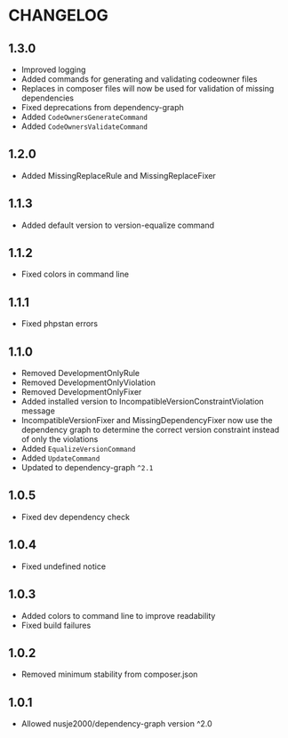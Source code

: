 # CHANGELOG

## 1.3.0
 - Improved logging
 - Added commands for generating and validating codeowner files
 - Replaces in composer files will now be used for validation of missing dependencies
 - Fixed deprecations from dependency-graph
 - Added `CodeOwnersGenerateCommand`
 - Added `CodeOwnersValidateCommand`

## 1.2.0
 - Added MissingReplaceRule and MissingReplaceFixer

## 1.1.3
 - Added default version to version-equalize command

## 1.1.2
 - Fixed colors in command line

## 1.1.1
 - Fixed phpstan errors

## 1.1.0
 - Removed DevelopmentOnlyRule
 - Removed DevelopmentOnlyViolation
 - Removed DevelopmentOnlyFixer
 - Added installed version to IncompatibleVersionConstraintViolation message
 - IncompatibleVersionFixer and MissingDependencyFixer now use the
   dependency graph to determine the correct version constraint instead
   of only the violations
 - Added `EqualizeVersionCommand`
 - Added `UpdateCommand`
 - Updated to dependency-graph `^2.1`

## 1.0.5
 - Fixed dev dependency check

## 1.0.4
 - Fixed undefined notice

## 1.0.3
 - Added colors to command line to improve readability
 - Fixed build failures

## 1.0.2
 - Removed minimum stability from composer.json

## 1.0.1
 - Allowed nusje2000/dependency-graph version ^2.0
